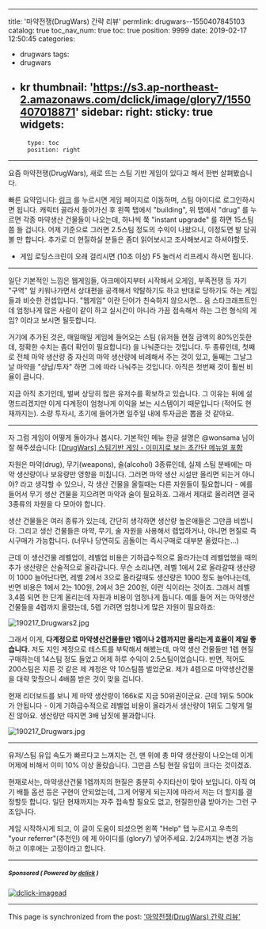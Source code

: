 
---
title: '마약전쟁(DrugWars) 간략 리뷰'
permlink: drugwars--1550407845103
catalog: true
toc_nav_num: true
toc: true
position: 9999
date: 2019-02-17 12:50:45
categories:
- drugwars
tags:
- drugwars
- kr
thumbnail: 'https://s3.ap-northeast-2.amazonaws.com/dclick/image/glory7/1550407018871'
sidebar:
    right:
        sticky: true
widgets:
    -
        type: toc
        position: right
---


요즘 마약전쟁(DrugWars), 새로 뜨는 스팀 기반 게임이 있다고 해서 한번 살펴봤습니다. 

빠른 요약입니다: [링크](https://staging.drugwars.io/#!/ref/@glory7) 를 누르시면 게임 페이지로 이동하며, 스팀 아이디로 로그인하시면 됩니다. 캐릭터 골라서 들어가신 후 왼쪽 탭에서 "building", 위 탭에서 "drug" 를 누르면 각종 마약생산 건물들이 나오는데, 하나씩 쭉 "instant upgrade" 를 하면 15스팀쯤 들 겁니다. 어제 기준으로 그러면 2.5스팀 정도의 수익이 나왔으니, 이정도면 발 담궈볼 만 합니다. 추가로 더 현질하실 분들은 좀더 읽어보시고 조사해보시고 하셔야할듯.

* 게임 로딩스크린이 오래 걸리시면 (10초 이상) F5 눌러서 리프레시 하시면 됩니다.

---

일단 기본적인 느낌은 웹게임들, 아크메이지부터 시작해서 오게임, 부족전쟁 등 자기 "구역" 일 키워나가면서 상대편을 공격해서 약탈하기도 하고 반대로 당하기도 하는 게임들과 비슷한 컨셉입니다. "웹게임" 이란 단어가 친숙하지 않으시면... 음 스타크래프트인데 엄청나게 많은 사람이 같이 하고  실시간이 아니라 가끔 접속해서 하는 그런 형식의 게임? 이라고 보시면 될듯합니다.

거기에 추가된 것은, 매일매일 게임에 들어오는 스팀 (유저들 현질 금액의 80%인듯한데, 정확한 수치는 좀더 확인이 필요합니다) 을 나눠준다는 것입니다. 두 종류인데, 첫째로 전체 마약 생산량 중 자신의 마약 생산량에 비례해서 주는 것이 있고, 둘째는 그날그날 마약을 "상납/투자" 하면 그에 따라 나눠주는 것입니다. 아직은 첫번째 것이 훨씬 비율이 큽니다. 

지금 아직 초기인데, 벌써 상당히 많은 유저수를 확보하고 있습니다. 그 이유는 뒤에 설명드리겠지만 이게 다계정이 엄청나게 이익을 보는 시스템이기 때문입니다 (적어도 현재까지는). 소량 투자시, 초기에 들어가면 일주일 내에 투자금은 뽑을 것 같아요.

---

자 그럼 게임이 어떻게 돌아가나 봅시다. 기본적인 메뉴 한글 설명은 @wonsama 님이 잘 해주셨습니다: [[DrugWars] 스팀기반 게임 - 이미지로 보는 초간단 메뉴얼 포함](https://steemit.com/kr/@wonsama/drugwars)

자원은 마약(drug), 무기(weapons), 술(alcohol) 3종류인데, 실제 스팀 분배에는 마약 생산량이나 보유량만 영향을 미칩니다. 그러면 마약 생산 시설만 올리면 되는거 아니야? 라고 생각할 수 있으나, 각 생산 건물을 올릴때는 다른 자원들이 필요합니다 - 예를 들어서 무기 생산 건물을 지으려면 마약과 술이 필요하죠. 그래서 제대로 올리려면 결국 3종류의 자원을 다 모아야 합니다. 

생산 건물들은 여러 종류가 있는데, 간단히 생각하면 생산량 높은애들은 그만큼 비쌉니다. 그리고 생산 건물들은 마약, 무기, 술 자원을 사용해서 렙업하거나, 아니면 현질로 즉시구매가 가능합니다. (너무나 당연히도 곰돌이는 즉시구매로 대부분 올렸다는...)

근데 이 생산건물 레벨업이, 레벨업 비용은 기하급수적으로 올라가는데 레벨업했을 때의 추가 생산량은 산술적으로 올라갑니다. 무슨 소리냐면, 레벨 1에서 2로 올라갈때 생산량이 1000 늘어난다면, 레벨 2에서 3으로 올라갈때도 생산량은 1000 정도 늘어나는데, 반면 비용은 1에서 2는 100원, 2에서 3은 200원, 이런 식이라는 것이죠. 그래서 레벨 3,4쯤 되면 한 단계 올리는데 자원과 비용이 엄청나게 듭니다. 예를 들어 저는 마약생산건물들을 4렙까지 올렸는데, 5렙 가려면 엄청나게 많은 자원이 필요하죠:

![190217_Drugwars2.jpg](https://s3.ap-northeast-2.amazonaws.com/dclick/image/glory7/1550407018871)
<br>

그래서 이게, **다계정으로 마약생산건물들만 1렙이나 2렙까지만 올리는게 효율이 제일 좋습니다.** 저도 지인 계정으로 테스트를 부탁해서 해봤는데, 마약 생산 건물들만 1렙 현질구매하는데 14스팀 정도 들었고 어제 하루 수익이 2.5스팀이었습니다. 반면, 적어도 200스팀은 지른 것 같은 제 계정은 약 10스팀쯤 벌었군요. 제가 4렙으로 마약생산건물을 대략 맞췄으니 4배쯤 받은 것이 맞을 겁니다. 

현재 리더보드를 보니 제 마약 생산량이 166k로 지금 50위권이군요. 근데 1위도 500k가 안됩니다 - 이게 기하급수적으로 레벨업 비용이 올라가서 생산량이 1위도 그렇게 멀진 않아요. 생산량만 따지면 3배 남짓에 불과합니다. 

![190217_Drugwars.jpg](https://s3.ap-northeast-2.amazonaws.com/dclick/image/glory7/1550406159111)
<br>


---

유저/스팀 유입 속도가 빠르다고 느껴지는 건, 맨 위에 총 마약 생산량이 나오는데 이게 어제에 비해서 이미 10% 이상 올랐습니다. 그만큼 스팀 현질 유입이 크다는 것이겠죠.

현재로서는, 마약생산건물 1렙까지의 현질은 충분히 수지타산이 맞아 보입니다. 아직 여기 배틀 옵션 등은 구현이 안되었는데, 그게 어떻게 되는지에 따라서 저는 더 할지를 결정할듯 합니다. 일단 현재까지는 자주 접속할 필요도 없고, 현질한만큼 받아가는 그런 구조입니다.

게임 시작하시게 되고, 이 글이 도움이 되셨으면 왼쪽 "Help" 탭 누르시고 우측의 "your referrer"(추천인) 에 제 아이디를 (glory7) 넣어주세요. 2/24까지는 변경 가능하고 이후에는 고정이라고 합니다. 

---

#####  <sub> **Sponsored ( Powered by [dclick](https://www.dclick.io) )** </sub>
[![dclick-imagead](https://steemitimages.com/0x0/https://cdn.steemitimages.com/DQmSwkE4cySARFCKdemZWVwyk8dxh7HeDNiqwuVmWR3RBXE/Group%205.png)](https://api.dclick.io/v1/c?x=eyJhbGciOiJIUzI1NiIsInR5cCI6IkpXVCJ9.eyJjIjoiZ2xvcnk3IiwicyI6ImRydWd3YXJzLS0xNTUwNDA3ODQ1MTAzIiwiYSI6WyJpLTIiXSwidXJsIjoiaHR0cHM6Ly93d3cuZGNsaWNrLmlvIiwiaWF0IjoxNTUwNDA3ODQ1LCJleHAiOjE4NjU3Njc4NDV9.qCHBAymm4LxbLfjc4W5789i1H97BROqPPlWWTmd5kaI)

- - -

This page is synchronized from the post: ['마약전쟁(DrugWars) 간략 리뷰'](https://steemit.com/@glory7/drugwars--1550407845103)
